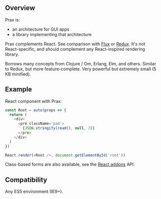 ## Overview

Prax is:
* an architecture for GUI apps
* a library implementing that architecture

Prax complements React. See comparison with [Flux](rationale/comparison/#flux)
or [Redux](rationale/comparison/#redux). It's not React-specific, and should
complement any React-inspired rendering library.

Borrows many concepts from Clojure / Om, Erlang, Elm, and others. Similar to
Redux, but more feature-complete. Very powerful but extremely small (5 KB
minified).

## Example

React component with Prax:

<!--:
<div class="demo-pair">
:-->

```javascript
const Root = auto(props => {
  return (
    <div>
      <pre className='pad'>
        {JSON.stringify(read(), null, 2)}
      </pre>
    </div>
  )
})

React.render(<Root />, document.getElementById('root'))
```

<!--:
  <div data-state></div>
</div>
:-->

Class-based forms are also available, see the [React addons](api/react) API.

## Compatibility

Any ES5 environment (IE9+).
